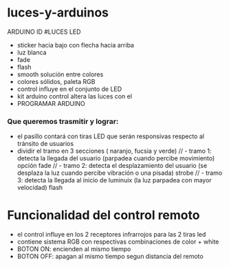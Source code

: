 # luces-y-arduinos
ARDUINO ID
#LUCES LED
- sticker hacia bajo con flecha hacia arriba
- luz blanca
- fade
- flash
- smooth solución entre colores
- colores sólidos, paleta RGB
- control influye en el conjunto de LED
- kit arduino control altera las luces con el 
- PROGRAMAR ARDUINO
### Que queremos trasmitir y lograr:
- el pasillo contará con tiras LED que serán responsivas respecto al tránsito de usuarios
- dividir el tramo en 3 secciones ( naranjo, fucsia y verde)
// - tramo 1: detecta la llegada del usuario (parpadea cuando percibe movimiento) opción fade
// - tramo 2: detecta el desplazamiento del usuario (se desplaza la luz cuando percibe vibración o una pisada) strobe
// - tramo 3: detecta la llegada al inicio de luminuix (la luz parpadea con mayor velocidad) flash

# Funcionalidad del control remoto
- el control influye en los 2 receptores infrarrojos para las 2 tiras led 
- contiene sistema RGB con respectivas combinaciones de color + white
- BOTON ON: encienden al mismo tiempo
- BOTON OFF: apagan al mismo tiempo segun distancia del remoto

#  
